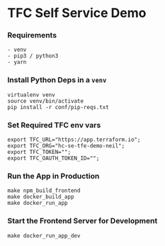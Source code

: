 # TFC Self Service Demo

### Requirements
```
- venv
- pip3 / python3
- yarn
```

### Install Python Deps in a `venv`
```
virtualenv venv
source venv/bin/activate
pip install -r conf/pip-reqs.txt
```

### Set Required TFC env vars
```
export TFC_URL="https://app.terraform.io";
export TFC_ORG="hc-se-tfe-demo-neil";
export TFC_TOKEN="";
export TFC_OAUTH_TOKEN_ID="";
```

### Run the App in Production
```
make npm_build_frontend
make docker_build_app
make docker_run_app
```

### Start the Frontend Server for Development
```
make docker_run_app_dev
```

